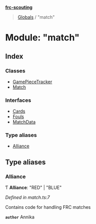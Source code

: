 **[frc-scouting](../README.md)**

> [Globals](../globals.md) / "match"

# Module: "match"

## Index

### Classes

* [GamePieceTracker](../classes/_match_.gamepiecetracker.md)
* [Match](../classes/_match_.match.md)

### Interfaces

* [Cards](../interfaces/_match_.cards.md)
* [Fouls](../interfaces/_match_.fouls.md)
* [MatchData](../interfaces/_match_.matchdata.md)

### Type aliases

* [Alliance](_match_.md#alliance)

## Type aliases

### Alliance

Ƭ  **Alliance**: \"RED\" \| \"BLUE\"

*Defined in match.ts:7*

Contains code for handling FRC matches

**`author`** Annika
